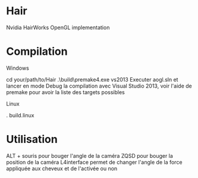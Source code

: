 # Hair
Nvidia HairWorks OpenGL implementation


# Compilation

Windows

cd your/path/to/Hair
.\build\premake4.exe vs2013
Executer aogl.sln et lancer en mode Debug la compilation avec Visual Studio 2013, voir l'aide de premake pour avoir la liste des targets possibles


Linux

. build.linux


# Utilisation


ALT + souris pour bouger l'angle de la caméra
ZQSD pour bouger la position de la caméra
L4interface permet de changer l'angle de la force appliquée aux cheveux et de l'activée ou non